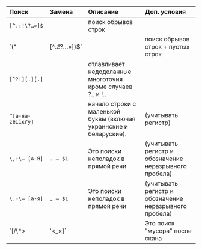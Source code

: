 | **Поиск** | **Замена** | **Описание** | **Доп. условия** |
|:---------------|:-----------------|:---------------------|:---------------------------|
| `[^.:!\?…»]$` |  | поиск обрывов строк |  |
| `(^|[^.:!\?…»])$` |  | поиск обрывов строк + пустых строк |  |
| `[^?!][.][.]` |  | отлавливает недоделанные многоточия кроме случаев ?.. и !.. |  |
| `^[а-яa-zёіїєґў]` |  | начало строки с маленькой буквы (включая украинские и беларуские). | (учитывать регистр) |
| `\,◦\— [А-Я]` | `. — $1` | Это поиски неполадок в прямой речи | (учитывать регистр и обозначение неразрывного пробела) |
| `\.◦\— [а-я]` | `, — $1` | Это поиски неполадок в прямой речи | (учитывать регистр и обозначение неразрывного пробела) |
| `[/\\*>|'<_×]`  |  | Это поиск "мусора" после скана|(вставлять как есть - в квадратных скобках); искать, а не делать массовую замену, если в тексте есть субтитлы в виде звёздочек |